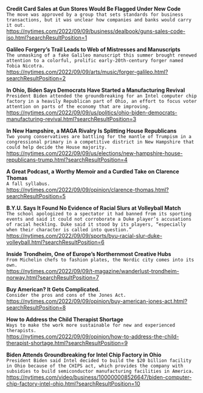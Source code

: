 **Credit Card Sales at Gun Stores Would Be Flagged Under New Code**\
`The move was approved by a group that sets standards for business transactions, but it was unclear how companies and banks would carry it out.`\
https://nytimes.com/2022/09/09/business/dealbook/guns-sales-code-iso.html?searchResultPosition=1

**Galileo Forgery’s Trail Leads to Web of Mistresses and Manuscripts**\
`The unmasking of a fake Galileo manuscript this summer brought renewed attention to a colorful, prolific early-20th-century forger named Tobia Nicotra.`\
https://nytimes.com/2022/09/09/arts/music/forger-galileo.html?searchResultPosition=2

**In Ohio, Biden Says Democrats Have Started a Manufacturing Revival**\
`President Biden attended the groundbreaking for an Intel computer chip factory in a heavily Republican part of Ohio, an effort to focus voter attention on parts of the economy that are improving.`\
https://nytimes.com/2022/09/09/us/politics/ohio-biden-democrats-manufacturing-revival.html?searchResultPosition=3

**In New Hampshire, a MAGA Rivalry Is Splitting House Republicans**\
`Two young conservatives are battling for the mantle of Trumpism in a congressional primary in a competitive district in New Hampshire that could help decide the House majority.`\
https://nytimes.com/2022/09/09/us/elections/new-hampshire-house-republicans-trump.html?searchResultPosition=4

**A Great Podcast, a Worthy Memoir and a Curdled Take on Clarence Thomas**\
`A fall syllabus.`\
https://nytimes.com/2022/09/09/opinion/clarence-thomas.html?searchResultPosition=5

**B.Y.U. Says It Found No Evidence of Racial Slurs at Volleyball Match**\
`The school apologized to a spectator it had banned from its sporting events and said it could not corroborate a Duke player’s accusations of racial heckling. Duke said it stood by its players, “especially when their character is called into question.”`\
https://nytimes.com/2022/09/09/sports/byu-racial-slur-duke-volleyball.html?searchResultPosition=6

**Inside Trondheim, One of Europe’s Northernmost Creative Hubs**\
`From Michelin chefs to fashion plates, the Nordic city comes into its own.`\
https://nytimes.com/2022/09/09/t-magazine/wanderlust-trondheim-norway.html?searchResultPosition=7

**Buy American? It Gets Complicated.**\
`Consider the pros and cons of the Jones Act.`\
https://nytimes.com/2022/09/09/opinion/buy-american-jones-act.html?searchResultPosition=8

**How to Address the Child Therapist Shortage**\
`Ways to make the work more sustainable for new and experienced therapists.`\
https://nytimes.com/2022/09/09/opinion/how-to-address-the-child-therapist-shortage.html?searchResultPosition=9

**Biden Attends Groundbreaking for Intel Chip Factory in Ohio**\
`President Biden said Intel decided to build the $20 billion facility in Ohio because of the CHIPS act, which provides the company with subsidies to build semiconductor manufacturing facilities in America.`\
https://nytimes.com/video/business/100000008526647/biden-computer-chip-factory-intel-ohio.html?searchResultPosition=10


